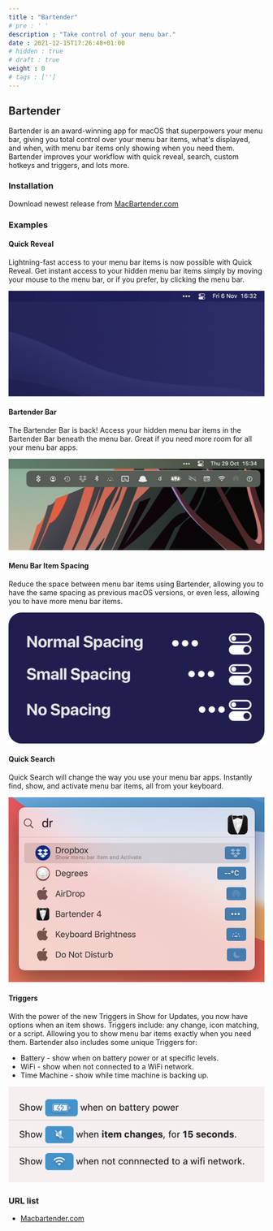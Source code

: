 ```yaml
---
title : "Bartender"
# pre : ' '
description : "Take control of your menu bar."
date : 2021-12-15T17:26:48+01:00
# hidden : true
# draft : true
weight : 0
# tags : ['']
---
```


## Bartender

Bartender is an award-winning app for macOS that superpowers your menu bar, giving you total control over your menu bar items, what's displayed, and when, with menu bar items only showing when you need them. Bartender improves your workflow with quick reveal, search, custom hotkeys and triggers, and lots more.

### Installation

Download newest release from [MacBartender.com](https://www.macbartender.com/)

### Examples

#### Quick Reveal

Lightning-fast access to your menu bar items is now possible with Quick Reveal. Get instant access to your hidden menu bar items simply by moving your mouse to the menu bar, or if you prefer, by clicking the menu bar.

![Example](images/quickreveal.gif)

#### Bartender Bar

The Bartender Bar is back! Access your hidden menu bar items in the Bartender Bar beneath the menu bar. Great if you need more room for all your menu bar apps.

![Example](images/BartenderBar2x.png)

#### Menu Bar Item Spacing

Reduce the space between menu bar items using Bartender, allowing you to have the same spacing as previous macOS versions, or even less, allowing you to have more menu bar items.

![Example](images/MenuBarItemSpacing2x.png)

#### Quick Search

Quick Search will change the way you use your menu bar apps.
Instantly find, show, and activate menu bar items, all from your keyboard.

![Example](images/QuickSearchBack2x.png)

#### Triggers

With the power of the new Triggers in Show for Updates, you now have options when an item shows. Triggers include: any change, icon matching, or a script. Allowing you to show menu bar items exactly when you need them. Bartender also includes some unique Triggers for:

* Battery - show when on battery power or at specific levels.
* WiFi - show when not connected to a WiFi network.
* Time Machine - show while time machine is backing up.

![Example](images/sfu2x.jpeg)

### URL list

* [Macbartender.com](https://www.macbartender.com/)
